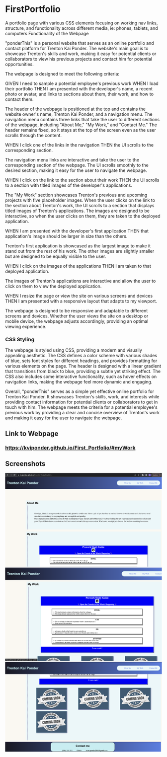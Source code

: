 # FirstPortfolio

A portfolio page with various CSS elements focusing on working nav links, structure, and functionality across different media, ie: phones, tablets, and computers
Functionality of the Webpage

"ponderThis" is a personal website that serves as an online portfolio and contact platform for Trenton Kai Ponder. The website's main goal is to showcase Trenton's skills and work, making it easy for potential clients or collaborators to view his previous projects and contact him for potential opportunities.

The webpage is designed to meet the following criteria:

GIVEN I need to sample a potential employee's previous work
WHEN I load their portfolio
THEN I am presented with the developer's name, a recent photo or avatar, and links to sections about them, their work, and how to contact them.

The header of the webpage is positioned at the top and contains the website owner's name, Trenton Kai Ponder, and a navigation menu. The navigation menu contains three links that take the user to different sections of the webpage, including "About Me," "My Work," and "Contact Me." The header remains fixed, so it stays at the top of the screen even as the user scrolls through the content.

WHEN I click one of the links in the navigation
THEN the UI scrolls to the corresponding section.

The navigation menu links are interactive and take the user to the corresponding section of the webpage. The UI scrolls smoothly to the desired section, making it easy for the user to navigate the webpage.

WHEN I click on the link to the section about their work
THEN the UI scrolls to a section with titled images of the developer's applications.

The "My Work" section showcases Trenton's previous and upcoming projects with five placeholder images. When the user clicks on the link to the section about Trenton's work, the UI scrolls to a section that displays titled images of Trenton's applications. The images are designed to be interactive, so when the user clicks on them, they are taken to the deployed application.

WHEN I am presented with the developer's first application
THEN that application's image should be larger in size than the others.

Trenton's first application is showcased as the largest image to make it stand out from the rest of his work. The other images are slightly smaller but are designed to be equally visible to the user.

WHEN I click on the images of the applications
THEN I am taken to that deployed application.

The images of Trenton's applications are interactive and allow the user to click on them to view the deployed application.

WHEN I resize the page or view the site on various screens and devices
THEN I am presented with a responsive layout that adapts to my viewport.

The webpage is designed to be responsive and adaptable to different screens and devices. Whether the user views the site on a desktop or mobile device, the webpage adjusts accordingly, providing an optimal viewing experience.

### CSS Styling
The webpage is styled using CSS, providing a modern and visually appealing aesthetic. The CSS defines a color scheme with various shades of blue, sets font styles for different headings, and provides formatting for various elements on the page. The header is designed with a linear gradient that transitions from black to blue, providing a subtle yet striking effect. The CSS also includes some interactive functionality, such as hover effects on navigation links, making the webpage feel more dynamic and engaging.

Overall, "ponderThis" serves as a simple yet effective online portfolio for Trenton Kai Ponder. It showcases Trenton's skills, work, and interests while providing contact information for potential clients or collaborators to get in touch with him. The webpage meets the criteria for a potential employee's previous work by providing a clear and concise overview of Trenton's work and making it easy for the user to navigate the webpage.

## Link to Webpage
### https://kviponder.github.io/First_Portfolio/#myWork
## Screenshots
![Screenshot of my project](Assets/Images/ScreenCap1.png)
![Screenshot of my project](Assets/Images/ScreenCap2.png)
![Screenshot of my project](Assets/Images/ScreenCap3.png)
